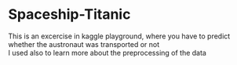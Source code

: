 # Spaceship-Titanic
This is an excercise in kaggle playground, where you have to predict whether the austronaut was transported or not<br>
I used also to learn more about the preprocessing of the data
